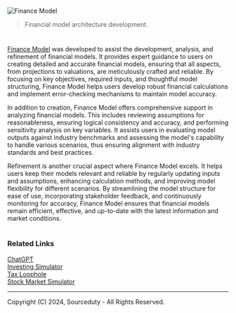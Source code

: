 ![Finance Model](https://github.com/user-attachments/assets/b7986c1e-c345-4d81-b30f-76d7ea9b4c02)

> Financial model architecture development.

#

[Finance Model](https://chatgpt.com/g/g-rHRqXEjbp-finance-model) was developed to assist the development, analysis, and refinement of financial models. It provides expert guidance to users on creating detailed and accurate financial models, ensuring that all aspects, from projections to valuations, are meticulously crafted and reliable. By focusing on key objectives, required inputs, and thoughtful model structuring, Finance Model helps users develop robust financial calculations and implement error-checking mechanisms to maintain model accuracy.

In addition to creation, Finance Model offers comprehensive support in analyzing financial models. This includes reviewing assumptions for reasonableness, ensuring logical consistency and accuracy, and performing sensitivity analysis on key variables. It assists users in evaluating model outputs against industry benchmarks and assessing the model's capability to handle various scenarios, thus ensuring alignment with industry standards and best practices.

Refinement is another crucial aspect where Finance Model excels. It helps users keep their models relevant and reliable by regularly updating inputs and assumptions, enhancing calculation methods, and improving model flexibility for different scenarios. By streamlining the model structure for ease of use, incorporating stakeholder feedback, and continuously monitoring for accuracy, Finance Model ensures that financial models remain efficient, effective, and up-to-date with the latest information and market conditions.

#
### Related Links

[ChatGPT](https://github.com/sourceduty/ChatGPT)
<br>
[Investing Simulator](https://github.com/sourceduty/Investing_Simulator)
<br>
[Tax Loophole](https://github.com/sourceduty/Tax_Loophole)
<br>
[Stock Market Simulator](https://github.com/sourceduty/Stock_Market_AI)

***
Copyright (C) 2024, Sourceduty - All Rights Reserved.
